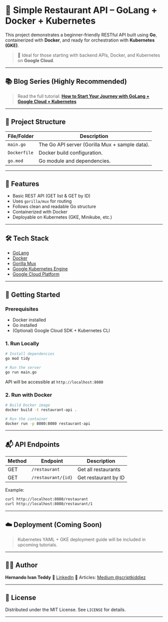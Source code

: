 
# 🍜 Simple Restaurant API – GoLang + Docker + Kubernetes

This project demonstrates a beginner-friendly RESTful API built using **Go**, containerized with **Docker**, and ready for orchestration with **Kubernetes (GKE)**.

> 🎯 Ideal for those starting with backend APIs, Docker, and Kubernetes on **Google Cloud**.

---

## 📚 Blog Series (Highly Recommended)

> Read the full tutorial:
> **[How to Start Your Journey with GoLang + Google Cloud + Kubernetes](https://medium.com/scriptkiddiez/how-to-start-your-journey-with-golang-google-cloud-and-kubernetes-need-hello-world-part-1-4ca530d4d6ea)**

---

## 📂 Project Structure

| File/Folder  | Description                                    |
| ------------ | ---------------------------------------------- |
| `main.go`    | The Go API server (Gorilla Mux + sample data). |
| `Dockerfile` | Docker build configuration.                    |
| `go.mod`     | Go module and dependencies.                    |

---

## 🚀 Features

* Basic REST API (GET list & GET by ID)
* Uses `gorilla/mux` for routing
* Follows clean and readable Go structure
* Containerized with Docker
* Deployable on Kubernetes (GKE, Minikube, etc.)

---

## 🛠️ Tech Stack

* [GoLang](https://golang.org/)
* [Docker](https://www.docker.com/)
* [Gorilla Mux](https://github.com/gorilla/mux)
* [Google Kubernetes Engine](https://cloud.google.com/kubernetes-engine/)
* [Google Cloud Platform](https://cloud.google.com/)

---

## 🧪 Getting Started

### Prerequisites

* Docker installed
* Go installed
* (Optional) Google Cloud SDK + Kubernetes CLI

### 1. Run Locally

```bash
# Install dependencies
go mod tidy

# Run the server
go run main.go
```

API will be accessible at `http://localhost:8080`

### 2. Run with Docker

```bash
# Build Docker image
docker build -t restaurant-api .

# Run the container
docker run -p 8080:8080 restaurant-api
```

---

## 📬 API Endpoints

| Method | Endpoint           | Description          |
| ------ | ------------------ | -------------------- |
| GET    | `/restaurant`      | Get all restaurants  |
| GET    | `/restaurant/{id}` | Get restaurant by ID |

Example:

```bash
curl http://localhost:8080/restaurant
curl http://localhost:8080/restaurant/1
```

---

## ☁️ Deployment (Coming Soon)

> Kubernetes YAML + GKE deployment guide will be included in upcoming tutorials.

---

## 🙋‍♂️ Author

**Hernando Ivan Teddy**
🔗 [LinkedIn](https://www.linkedin.com/in/hernandoivanteddy/)
📖 Articles: [Medium @scriptkiddiez](https://medium.com/scriptkiddiez)

---

## 📄 License

Distributed under the MIT License. See `LICENSE` for details.

---
